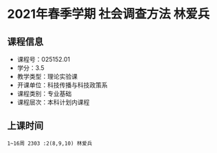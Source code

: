 # 2021年春季学期 社会调查方法 林爱兵






## 课程信息

- 课程号：025152.01
- 学分：3.5
- 教学类型：理论实验课
- 开课单位：科技传播与科技政策系
- 课程类别：专业基础
- 课程层次：本科计划内课程

## 上课时间

```
1~16周 2303 :2(8,9,10) 林爱兵
```

